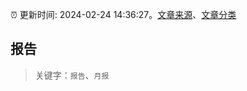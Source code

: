 :alarm_clock: 更新时间: 2024-02-24 14:36:27。[文章来源](/README.md)、[文章分类](/TAGS.md)

## 报告


> 关键字：`报告`、`月报`



